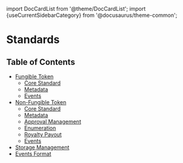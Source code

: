 import DocCardList from '@theme/DocCardList';
import {useCurrentSidebarCategory} from '@docusaurus/theme-common';

# Standards

<DocCardList items={useCurrentSidebarCategory().items}/>

## Table of Contents

- [Fungible Token](Tokens/FungibleToken/README.md)
    - [Core Standard](Tokens/FungibleToken/Core.md)
    - [Metadata](Tokens/FungibleToken/Metadata.md)
    - [Events](Tokens/FungibleToken/Event.md)
- [Non-Fungible Token](Tokens/NonFungibleToken/README.md)
    - [Core Standard](Tokens/NonFungibleToken/Core.md)
    - [Metadata](Tokens/NonFungibleToken/Metadata.md)
    - [Approval Management](Tokens/NonFungibleToken/ApprovalManagement.md)
    - [Enumeration](Tokens/NonFungibleToken/Enumeration.md)
    - [Royalty Payout](Tokens/NonFungibleToken/Payout.md)
    - [Events](Tokens/NonFungibleToken/Event.md)
- [Storage Management](StorageManagement.md)
- [Events Format](EventsFormat.md)
